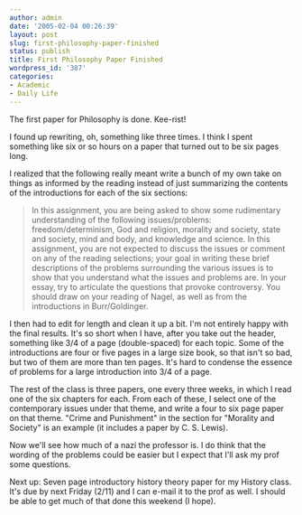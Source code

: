 ```yaml
---
author: admin
date: '2005-02-04 00:26:39'
layout: post
slug: first-philosophy-paper-finished
status: publish
title: First Philosophy Paper Finished
wordpress_id: '387'
categories:
- Academic
- Daily Life
---
```

<p>The first paper for Philosophy is done. Kee-rist!</p>
<p>I found up rewriting, oh, something like three times. I think I spent 
something like six or so hours on a paper that turned out to be six pages long.</p>
<p>I realized that the following really meant write a bunch of my own take on 
things as informed by the reading instead of just summarizing the contents of 
the introductions for each of the six sections:</p>
<blockquote>
	<p>In this assignment, you are being asked to show some rudimentary 
	understanding of the following issues/problems: freedom/determinism, God and 
	religion, morality and society, state and society, mind and body, and 
	knowledge and science. In this assignment, you are not expected to discuss 
	the issues or comment on any of the reading selections; your goal in writing 
	these brief descriptions of the problems surrounding the various issues is 
	to show that you understand what the issues and problems are. In your essay, 
	try to articulate the questions that provoke controversy. You should draw on 
	your reading of Nagel, as well as from the introductions in Burr/Goldinger.</p>
</blockquote>
<p>I then had to edit for length and clean it up a bit. I&#39;m not entirely happy 
with the final results. It&#39;s so short when I have, after you take out the 
header, something like 3/4 of a page (double-spaced) for each topic. Some of the 
introductions are four or five pages in a large size book, so that isn&#39;t so bad, 
but two of them are more than ten pages. It&#39;s hard to condense the essence of 
problems for a large introduction into 3/4 of a page.</p>
<p>The rest of the class is three papers, one every three weeks, in which I read 
one of the six chapters for each. From each of these, I select one of the 
contemporary issues under that theme, and write a four to six page paper on that 
theme. &quot;Crime and Punishment&quot; in the section for &quot;Morality and Society&quot; is an 
example (it includes a paper by C. S. Lewis).</p>
<p>Now we&#39;ll see how much of a nazi the professor is. I do think that the 
wording of the problems could be easier but I expect that I&#39;ll ask my prof some 
questions.</p>
<p>Next up: Seven page introductory history theory paper for my History class. 
It&#39;s due by next Friday (2/11) and I can e-mail it to the prof as well. I should 
be able to get much of that done this weekend (I hope). </p>
